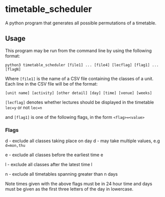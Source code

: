 # timetable_scheduler
A python program that generates all possible permutations of a timetable.

## Usage
This program may be run from the command line by using the following format:
  
 `python3 timetable_scheduler [file1] ... [file4] [lecflag] [flag1] ... [flagN]`
  
  Where `[file1]` is the name of a CSV file containing the classes of a unit. Each line in the CSV file will be of the format:
  
 `[unit name] [activity] [other detail] [day] [time] [venue] [weeks]`

`[lecflag]` denotes whether lectures should be displayed in the timetable `lec=y` or not `lec=n`

and `[flag1]` is one of the following flags, in the form `<flag>=<value>`
   
 ### Flags
 d - exclude all classes taking place on day d - may take multiple values, e.g `d=mon,thu`
 
 e - exclude all classes before the earliest time e
 
 l - exclude all classes after the latest time l 
 
 n - exclude all timetables spanning greater than n days
 
 Note times given with the above flags must be in 24 hour time and days must be given as the first three letters of the day in lowercase.
